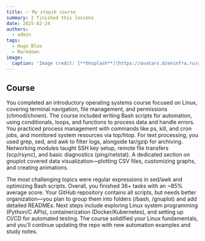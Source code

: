 ```yaml
---
title: ✅ My stepik course
summary: I finished this lessons
date: 2025-02-24
authors:
  - admin
tags:
  - Hugo Blox
  - Markdown
image:
  caption: 'Image credit: [**Unsplash**](https://avatars.dzeninfra.ru/get-zen_doc/3644482/pub_61e9459ac6b57f5c2b2bb3d7_61e961de527ce322d0fef83d/scale_1200)'
---
```


## Course

You completed an introductory operating systems course focused on Linux, covering terminal navigation, file management, and permissions (chmod/chown). The course included writing Bash scripts for automation, using conditionals, loops, and functions to process data and handle errors. You practiced process management with commands like ps, kill, and cron jobs, and monitored system resources via top/htop. For text processing, you used grep, sed, and awk to filter logs, alongside tar/gzip for archiving. Networking modules taught SSH key setup, remote file transfers (scp/rsync), and basic diagnostics (ping/netstat). A dedicated section on gnuplot covered data visualization—plotting CSV files, customizing graphs, and creating animations.

The most challenging topics were regular expressions in sed/awk and optimizing Bash scripts. Overall, you finished 36+ tasks with an ~85% average score. Your GitHub repository contains all scripts, but needs better organization—you plan to group them into folders (/bash, /gnuplot) and add detailed READMEs. Next steps include exploring Linux system programming (Python/C APIs), containerization (Docker/Kubernetes), and setting up CI/CD for automated testing. The course solidified your Linux fundamentals, and you’ll continue updating the repo with new automation examples and study notes.
